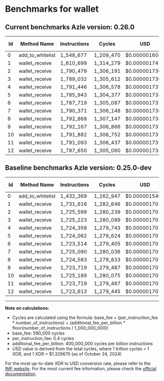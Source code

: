 # Benchmarks for wallet

## Current benchmarks Azle version: 0.26.0

| Id  | Method Name      | Instructions | Cycles    | USD           | USD/Million Calls | Change                            |
| --- | ---------------- | ------------ | --------- | ------------- | ----------------- | --------------------------------- |
| 0   | add_to_whitelist | 1_548_677    | 1_209_470 | $0.0000016082 | $1.60             | <font color="red">+116_308</font> |
| 1   | wallet_receive   | 1_810_699    | 1_314_279 | $0.0000017476 | $1.74             | <font color="red">+79_083</font>  |
| 2   | wallet_receive   | 1_790_479    | 1_306_191 | $0.0000017368 | $1.73             | <font color="red">+64_880</font>  |
| 3   | wallet_receive   | 1_789_032    | 1_305_612 | $0.0000017360 | $1.73             | <font color="red">+63_809</font>  |
| 4   | wallet_receive   | 1_791_446    | 1_306_578 | $0.0000017373 | $1.73             | <font color="red">+67_088</font>  |
| 5   | wallet_receive   | 1_785_943    | 1_304_377 | $0.0000017344 | $1.73             | <font color="red">+61_881</font>  |
| 6   | wallet_receive   | 1_787_719    | 1_305_087 | $0.0000017353 | $1.73             | <font color="red">+64_205</font>  |
| 7   | wallet_receive   | 1_790_371    | 1_306_148 | $0.0000017367 | $1.73             | <font color="red">+65_281</font>  |
| 8   | wallet_receive   | 1_792_868    | 1_307_147 | $0.0000017381 | $1.73             | <font color="red">+68_285</font>  |
| 9   | wallet_receive   | 1_792_167    | 1_306_866 | $0.0000017377 | $1.73             | <font color="red">+68_448</font>  |
| 10  | wallet_receive   | 1_791_882    | 1_306_752 | $0.0000017375 | $1.73             | <font color="red">+66_693</font>  |
| 11  | wallet_receive   | 1_791_093    | 1_306_437 | $0.0000017371 | $1.73             | <font color="red">+67_374</font>  |
| 12  | wallet_receive   | 1_787_650    | 1_305_060 | $0.0000017353 | $1.73             | <font color="red">+64_037</font>  |

## Baseline benchmarks Azle version: 0.25.0-dev

| Id  | Method Name      | Instructions | Cycles    | USD           | USD/Million Calls |
| --- | ---------------- | ------------ | --------- | ------------- | ----------------- |
| 0   | add_to_whitelist | 1_432_369    | 1_162_947 | $0.0000015463 | $1.54             |
| 1   | wallet_receive   | 1_731_616    | 1_282_646 | $0.0000017055 | $1.70             |
| 2   | wallet_receive   | 1_725_599    | 1_280_239 | $0.0000017023 | $1.70             |
| 3   | wallet_receive   | 1_725_223    | 1_280_089 | $0.0000017021 | $1.70             |
| 4   | wallet_receive   | 1_724_358    | 1_279_743 | $0.0000017016 | $1.70             |
| 5   | wallet_receive   | 1_724_062    | 1_279_624 | $0.0000017015 | $1.70             |
| 6   | wallet_receive   | 1_723_514    | 1_279_405 | $0.0000017012 | $1.70             |
| 7   | wallet_receive   | 1_725_090    | 1_280_036 | $0.0000017020 | $1.70             |
| 8   | wallet_receive   | 1_724_583    | 1_279_833 | $0.0000017018 | $1.70             |
| 9   | wallet_receive   | 1_723_719    | 1_279_487 | $0.0000017013 | $1.70             |
| 10  | wallet_receive   | 1_725_189    | 1_280_075 | $0.0000017021 | $1.70             |
| 11  | wallet_receive   | 1_723_719    | 1_279_487 | $0.0000017013 | $1.70             |
| 12  | wallet_receive   | 1_723_613    | 1_279_445 | $0.0000017012 | $1.70             |

---

**Note on calculations:**

- Cycles are calculated using the formula: base_fee + (per_instruction_fee \* number_of_instructions) + (additional_fee_per_billion \* floor(number_of_instructions / 1_000_000_000))
- base_fee: 590_000 cycles
- per_instruction_fee: 0.4 cycles
- additional_fee_per_billion: 400_000_000 cycles per billion instructions
- USD value is derived from the total cycles, where 1 trillion cycles = 1 XDR, and 1 XDR = $1.329670 (as of October 24, 2024)

For the most up-to-date XDR to USD conversion rate, please refer to the [IMF website](https://www.imf.org/external/np/fin/data/rms_sdrv.aspx).
For the most current fee information, please check the [official documentation](https://internetcomputer.org/docs/current/developer-docs/gas-cost#execution).
